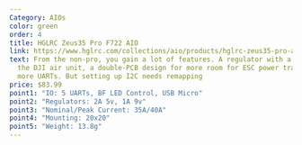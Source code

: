 ```yaml
---
Category: AIOs
color: green
order: 4
title: HGLRC Zeus35 Pro F722 AIO
link: https://www.hglrc.com/collections/aio/products/hglrc-zeus35-pro-aio-fpv-racing-drone-3-6s-f722-flight-controller-35a-bl_s-4in1-esc
text: From the non-pro, you gain a lot of features. A regulator with a plug for
  the DJI air unit, a double-PCB design for more room for ESC power traces, and
  more UARTs. But setting up I2C needs remapping
price: $83.99
point1: "IO: 5 UARTs, BF LED Control, USB Micro"
point2: "Regulators: 2A 5v, 1A 9v"
point3: "Nominal/Peak Current: 35A/40A"
point4: "Mounting: 20x20"
point5: "Weight: 13.8g"
---
```

